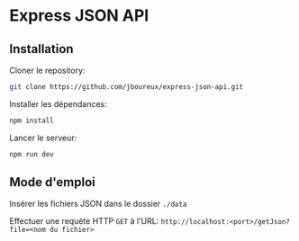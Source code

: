 # Express JSON API

## Installation

Cloner le repository:

```bash
git clone https://github.com/jboureux/express-json-api.git
```

Installer les dépendances:

```bash
npm install
```

Lancer le serveur:

```bash
npm run dev
```

## Mode d'emploi

Insérer les fichiers JSON dans le dossier `./data`

Effectuer une requète HTTP `GET` à l'URL: `http://localhost:<port>/getJson?file=<nom du fichier>`
